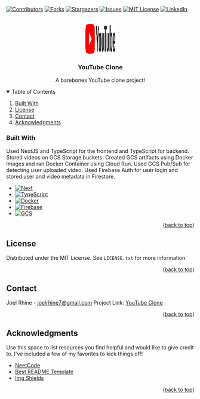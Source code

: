 <!-- PROJECT SHIELDS -->
[![Contributors][contributors-shield]][contributors-url]
[![Forks][forks-shield]][forks-url]
[![Stargazers][stars-shield]][stars-url]
[![Issues][issues-shield]][issues-url]
[![MIT License][license-shield]][license-url]
[![LinkedIn][linkedin-shield]][linkedin-url]

<br />

<div>
    <div align="center">
      <a href="https://github.com/rhinejoel/youtube-clone">
        <img src="yt-web-client/public/youtube-logo.svg" alt="Logo" width="80" height="80">
      </a>
    <h3 align = "center"> YouTube Clone </h3>
    <p align = "center"> A barebones YouTube clone project! </p>
</div>

<!-- TABLE OF CONTENTS -->
<details open>
  <summary>Table of Contents</summary>
  <ol>
    <li><a href="#built-with">Built With</a></li>
    <li><a href="#license">License</a></li>
    <li><a href="#contact">Contact</a></li>
    <li><a href="#acknowledgments">Acknowledgments</a></li>
  </ol>
</details>


### Built With
Used NextJS and TypeScript for the frontend and TypeScript for backend. Stored videos on GCS Storage buckets. Created GCS artifacts using Docker Images and ran Docker Container using Cloud Run. Used GCS Pub/Sub for detecting user uploaded video. Used Firebase Auth for user login and stored user and video metadata in Firestore.

* [![Next][Next.js]][Next-url]
* [![TypeScript][TypeScript]][TypeScript-url]
* [![Docker][Docker]][Docker-url]
* [![Firebase][Firebase]][Firebase-url]
* [![GCS][GCS]][GCS-url]

<p align="right">(<a href="#readme-top">back to top</a>)</p>

<!-- LICENSE -->
## License

Distributed under the MIT License. See `LICENSE.txt` for more information.

<p align="right">(<a href="#readme-top">back to top</a>)</p>

<!-- CONTACT -->
## Contact

Joel Rhine - joelrhine7@gmail.com
Project Link: [YouTube Clone](https://github.com/rhinejoel/youtube-clone)

<p align="right">(<a href="#readme-top">back to top</a>)</p>

<!-- ACKNOWLEDGMENTS -->
## Acknowledgments

Use this space to list resources you find helpful and would like to give credit to. I've included a few of my favorites to kick things off!

* [NeetCode](https://neetcode.io)
* [Best README Template](https://github.com/othneildrew/Best-README-Template)
* [Img Shields](https://shields.io)

<p align="right">(<a href="#readme-top">back to top</a>)</p>
    

<!-- MARKDOWN LINKS & IMAGES -->
<!-- https://www.markdownguide.org/basic-syntax/#reference-style-links -->
[contributors-shield]: https://img.shields.io/github/contributors/rhinejoel/youtube-clone.svg?style=for-the-badge
[contributors-url]: https://github.com/rhinejoel/youtube-clone/graphs/contributors
[forks-shield]: https://img.shields.io/github/forks/rhinejoel/youtube-clone.svg?style=for-the-badge
[forks-url]: https://github.com/rhinejoel/youtube-clone/network/members
[stars-shield]: https://img.shields.io/github/stars/rhinejoel/youtube-clone.svg?style=for-the-badge
[stars-url]: https://github.com/rhinejoel/youtube-clone/stargazers
[issues-shield]: https://img.shields.io/github/issues/rhinejoel/youtube-clone.svg?style=for-the-badge
[issues-url]: https://github.com/rhinejoel/youtube-clone/issues
[license-shield]: https://img.shields.io/github/license/rhinejoel/youtube-clone.svg?style=for-the-badge
[license-url]: https://github.com/othneildrew/Best-README-Template/blob/master/LICENSE.txt
[linkedin-shield]: https://img.shields.io/badge/-LinkedIn-black.svg?style=for-the-badge&logo=linkedin&colorB=555
[linkedin-url]: https://linkedin.com/in/joel-rhine

[Next.js]: https://img.shields.io/badge/next.js-000000?style=for-the-badge&logo=nextdotjs&logoColor=white
[Next-url]: https://nextjs.org/
[TypeScript]: https://img.shields.io/badge/typescript-35495E?style=for-the-badge&logo=typescript&logoColor=4FC08D
[TypeScript-url]: https://www.typescriptlang.org
[Docker]: https://img.shields.io/badge/docker-20232A?style=for-the-badge&logo=docker&logoColor=61DAFB
[Docker-url]: https://www.docker.com
[Firebase]: https://img.shields.io/badge/firebase-DD0031?style=for-the-badge&logo=firebase&logoColor=white
[Firebase-url]: https://firebase.google.com
[GCS]: https://img.shields.io/badge/GCS-4A4A55?style=for-the-badge&logo=googlecloud&logoColor=FF3E00
[GCS-url]: https://svelte.dev/
